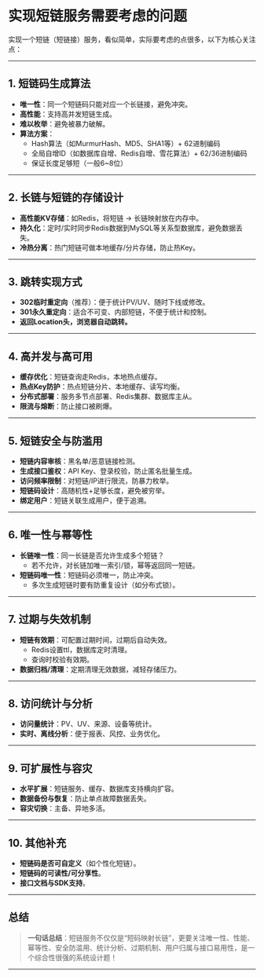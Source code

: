 # 实现短链服务需要考虑的问题

实现一个短链（短链接）服务，看似简单，实际要考虑的点很多，以下为核心关注点：

---

## 1. 短链码生成算法

- **唯一性**：同一个短链码只能对应一个长链接，避免冲突。
- **高性能**：支持高并发短链生成。
- **难以枚举**：避免被暴力破解。
- **算法方案**：
  - Hash算法（如MurmurHash、MD5、SHA1等）+ 62进制编码
  - 全局自增ID（如数据库自增、Redis自增、雪花算法）+ 62/36进制编码
  - 保证长度足够短（一般6~8位）

---

## 2. 长链与短链的存储设计

- **高性能KV存储**：如Redis，将短链 -> 长链映射放在内存中。
- **持久化**：定时/实时同步Redis数据到MySQL等关系型数据库，避免数据丢失。
- **冷热分离**：热门短链可做本地缓存/分片存储，防止热Key。

---

## 3. 跳转实现方式

- **302临时重定向**（推荐）：便于统计PV/UV、随时下线或修改。
- **301永久重定向**：适合不可变、内部短链，不便于统计和控制。
- **返回Location头，浏览器自动跳转。**

---

## 4. 高并发与高可用

- **缓存优化**：短链查询走Redis，本地热点缓存。
- **热点Key防护**：热点短链分片、本地缓存、读写均衡。
- **分布式部署**：服务多节点部署、Redis集群、数据库主从。
- **限流与熔断**：防止接口被刷爆。

---

## 5. 短链安全与防滥用

- **短链内容审核**：黑名单/恶意链接检测。
- **生成接口鉴权**：API Key、登录校验，防止匿名批量生成。
- **访问频率限制**：对短链/IP进行限流，防暴力枚举。
- **短链码设计**：高随机性+足够长度，避免被穷举。
- **绑定用户**：短链关联生成用户，便于追溯。

---

## 6. 唯一性与幂等性

- **长链唯一性**：同一长链是否允许生成多个短链？
  - 若不允许，对长链加唯一索引/锁，幂等返回同一短链。
- **短链码唯一性**：短链码必须唯一，防止冲突。
  - 多次生成短链时要有防重复设计（如分布式锁）。

---

## 7. 过期与失效机制

- **短链有效期**：可配置过期时间，过期后自动失效。
  - Redis设置ttl，数据库定时清理。
  - 查询时校验有效期。
- **数据归档/清理**：定期清理无效数据，减轻存储压力。

---

## 8. 访问统计与分析

- **访问量统计**：PV、UV、来源、设备等统计。
- **实时、离线分析**：便于报表、风控、业务优化。

---

## 9. 可扩展性与容灾

- **水平扩展**：短链服务、缓存、数据库支持横向扩容。
- **数据备份与恢复**：防止单点故障数据丢失。
- **容灾切换**：主备、异地多活。

---

## 10. 其他补充

- **短链码是否可自定义**（如个性化短链）。
- **短链码的可读性/可分享性**。
- **接口文档与SDK支持**。

---

## 总结

> **一句话总结**：短链服务不仅仅是“短码映射长链”，更要关注唯一性、性能、幂等性、安全防滥用、统计分析、过期机制、用户归属与接口易用性，是一个综合性很强的系统设计题！

---